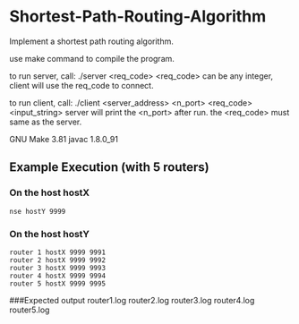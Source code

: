 # Shortest-Path-Routing-Algorithm
Implement a shortest path routing algorithm.

use make command to compile the program.

to run server, call: ./server <req_code>
<req_code> can be any integer, client will use the req_code to connect.


to run client, call: ./client <server_address> <n_port> <req_code> <input_string>
server will print the <n_port> after run.
the <req_code> must same as the server.


GNU Make 3.81
javac 1.8.0_91


## Example Execution (with 5 routers)
### On the host hostX
```
nse hostY 9999
```
### On the host hostY
```
router 1 hostX 9999 9991
router 2 hostX 9999 9992
router 3 hostX 9999 9993
router 4 hostX 9999 9994
router 5 hostX 9999 9995
````
###Expected output
router1.log router2.log router3.log router4.log router5.log
